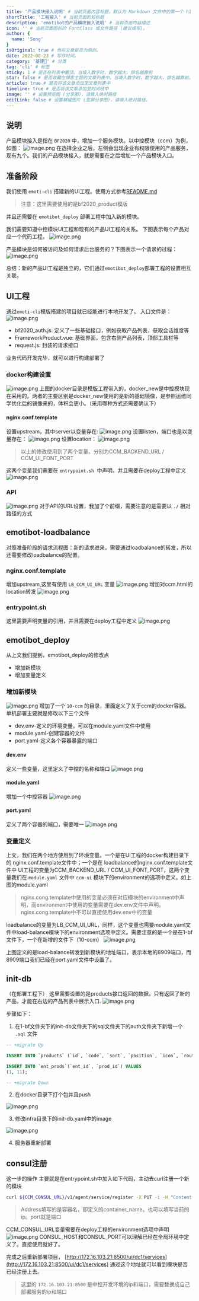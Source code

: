 ```yaml
---
title: '产品模块接入说明' # 当前页面内容标题，默认为 Markdown 文件中的第一个 h1 标签内容
shortTitle: '工程接入' # 当前页面的短标题
description: 'emotibot的产品模块接入说明' # 当前页面内容描述
icon: '' # 当前页面图标的 FontClass 或文件路径 (建议填写)。
author: {
  name: 'Song'
}
isOriginal: true # 当前文章是否为原创。
date: 2022-08-23 # 写作时间。
category: '基建🤺' # 分类
tag: 'cli' # 标签
sticky: 1 # 是否在列表中置顶。当填入数字时，数字越大，排名越靠前
star: false # 是否收藏在博客主题的文章列表中。当填入数字时，数字越大，排名越靠前。
article: true # 是否将该文章添加至文章列表中
timeline: true # 是否将该文章添加至时间线中
image: '' # 设置预览图 (分享图)，请填入绝对路径
editLink: false # 设置横幅图片 (宽屏分享图)，请填入绝对路径。
---
```


## 说明

产品模块接入是指在 `BF2020` 中，增加一个服务模块。以中控模块（ccm）为例，如图：
![image.png](/assets/images/CLI/1592273834835-a00be586-dd93-4431-8107-55e677ecad1e.png)
在选择企业之后，左侧会出现企业有权限使用的产品服务，现有九个。我们的产品模块接入，就是需要在之后增加一个产品模块入口。

## 准备阶段

我们使用 `emoti-cli` 搭建新的UI工程。使用方式参考[README.md](https://gitlab.emotibot.com/emoti_frontend/emoti-cli)
> 注意：这里需要使用的是bf2020_product模版

并且还需要在 `emotibot_deploy` 部署工程中加入新的模块。

我们需要知道中控模块UI工程和现有的产品UI工程的关系。
下图表示每个产品对应一个代码工程。
![image.png](/assets/images/CLI/1592275210087-a6a4830c-f19d-4198-af84-fa91d6ff872b.png)

产品模块是如何被访问及如何请求后台服务的？下图表示一个请求的过程：
![image.png](/assets/images/CLI/1592275571887-8e420077-90fe-4304-b60d-b8a219fa1197.png#align=left&display=inline&height=381&name=image.png&originHeight=446&originWidth=819&size=34526&status=done&style=none&width=699)

总结：新的产品UI工程是独立的，它们通过`emotibot_deploy`部署工程的设置相互关联。

## UI工程

通过`emoti-cli`模版搭建的项目就已经能进行本地开发了。
入口文件是：
![image.png](/assets/images/CLI/1592277241475-dd841cc7-0b31-41c0-bb18-fc9479fb8ef6.png#align=left&display=inline&height=97&name=image.png&originHeight=180&originWidth=386&size=14474&status=done&style=none&width=207)

- bf2020_auth.js: 定义了一些基础接口，例如获取产品列表，获取会话维度等
- FrameworkProduct.vue: 基础界面，包含右侧产品列表，顶部工具栏等
- request.js: 封装的请求接口

业务代码开发完毕，就可以进行构建部署了

### docker构建设置

![image.png](/assets/images/CLI/1592278053195-f7af78ee-7269-4e5f-945c-a0640e544a4b.png#align=left&display=inline&height=359&name=image.png&originHeight=876&originWidth=354&size=55816&status=done&style=none&width=145)
上图的docker目录是模版工程带入的，docker_new是中控模块现在采用的。两者的主要区别是docker_new使用的是新的基础镜像，是参照运维同学优化后的镜像来的，体积会更小。（采用哪种方式还需要确认下）

#### nginx.conf.template

设置upstream，其中server以变量存在:
![image.png](/assets/images/CLI/1592279427634-8d98b159-7f81-4609-b4c7-5f87cbd04759.png#align=left&display=inline&height=172&name=image.png&originHeight=172&originWidth=828&size=20128&status=done&style=none&width=828)
设置listen，端口也是以变量存在：
![image.png](/assets/images/CLI/1592279566390-b69cca3f-ee89-4382-9d37-fe7b582a7379.png#align=left&display=inline&height=150&name=image.png&originHeight=150&originWidth=584&size=20708&status=done&style=none&width=584)
设置location：
![image.png](/assets/images/CLI/1592279490903-39bd3753-cdb7-4f7b-9c5a-78351856de51.png#align=left&display=inline&height=403&name=image.png&originHeight=558&originWidth=974&size=84900&status=done&style=none&width=703)

> 以上的修改使用到了两个变量。分别为CCM_BACKEND_URL / CCM_UI_FONT_PORT

这两个变量我们需要在 `entrypoint.sh`  中声明，并且需要在deploy工程中定义
![image.png](/assets/images/CLI/1592279746317-3387c5f5-3bd6-4f5b-9630-bd2ff802a784.png#align=left&display=inline&height=274&name=image.png&originHeight=450&originWidth=946&size=40511&status=done&style=none&width=576)

### API

![image.png](/assets/images/CLI/1592279952534-e2b7dcb7-327b-4fa7-b98b-ab7af4ccad78.png#align=left&display=inline&height=198&name=image.png&originHeight=198&originWidth=1010&size=50660&status=done&style=none&width=1010)
对于API的URL设置，我加了个前缀，需要注意的是需要以 `./` 相对路径的方式

## emotibot-loadbalance

对照准备阶段的请求流程图：新的请求进来，需要通过loadbalance的转发，所以还需要修改loadbalance的配置。

### nginx.conf.template

增加upstream,这里有使用 `LB_CCM_UI_URL` 变量
![image.png](/assets/images/CLI/1592289281093-6738e48c-96a0-41af-b5d2-5aa1bc977d56.png#align=left&display=inline&height=656&name=image.png&originHeight=656&originWidth=800&size=88260&status=done&style=none&width=800)
增加对ccm.html的location转发
![image.png](/assets/images/CLI/1592289135206-6e4dd1c0-9d5f-4127-80ab-3a313a603acd.png#align=left&display=inline&height=510&name=image.png&originHeight=510&originWidth=986&size=70294&status=done&style=none&width=986)

### entrypoint.sh

这里需要声明变量的引用，并且需要在deploy工程中定义
![image.png](/assets/images/CLI/1592289415824-e66f3cb7-ad13-4607-a9bd-44769a8db297.png#align=left&display=inline&height=196&name=image.png&originHeight=196&originWidth=962&size=27578&status=done&style=none&width=962)

## emotibot_deploy

从上文我们提到，emotibot_deploy的修改点

- 增加新模块
- 增加变量定义

### 增加新模块

![image.png](/assets/images/CLI/1592289717866-af46a642-40e5-49a7-9b47-c2ecbe146b4f.png#align=left&display=inline&height=339&name=image.png&originHeight=806&originWidth=418&size=47054&status=done&style=none&width=176)
增加了一个 `10-ccm` 的目录，里面定义了关于ccm的docker容器。单机部署主要就是修改以下三个文件

- dev.env-定义的环境变量，可以在module.yaml文件中使用
- module.yaml-创建容器的文件
- port.yaml-定义各个容器暴露的端口

#### dev.env

定义一些变量，这里定义了中控的名称和端口
![image.png](/assets/images/CLI/1592290344614-5cd1e3d3-f6e8-4797-838c-e99f2d1c6236.png#align=left&display=inline&height=214&name=image.png&originHeight=326&originWidth=708&size=30152&status=done&style=none&width=464)

#### module.yaml

增加一个中控容器
![image.png](/assets/images/CLI/1592289879274-f9b03ed5-6b7e-44b2-b2a8-a522027a4e42.png#align=left&display=inline&height=337&name=image.png&originHeight=544&originWidth=1028&size=70407&status=done&style=none&width=636)

#### port.yaml

定义了两个容器的端口，需要唯一
![image.png](/assets/images/CLI/1592290489914-b984706f-ee96-4aeb-aaab-26b58ccf4b17.png#align=left&display=inline&height=201&name=image.png&originHeight=358&originWidth=402&size=25085&status=done&style=none&width=226)

### 变量定义

上文，我们在两个地方使用到了环境变量。一个是在UI工程的docker构建目录下的 nginx.conf.template文件中；一个是在 loadbalance的nginx.conf.template文件中
UI工程的变量为CCM_BACKEND_URL / CCM_UI_FONT_PORT，这两个变量我们在 `module.yaml` 文件中 `ccm-ui` 模块下的environment的选项中定义。如上图的module.yaml

> nginx.cong.template中使用的变量必须在对应模块的environment中声明，而environment中使用的变量需要在dev.env文件中声明。nginx.cong.template中不可以直接使用dev.env中的变量

loadbalance的变量为LB_CCM_UI_URL，同样，这个变量也需要module.yaml文件中load-balance模块下的environment选项中定义。需要注意的是一个是在1-bf文件下，一个在新增的文件下（10-ccm）
![image.png](/assets/images/CLI/1592291351981-8177457e-206b-4838-b1e5-be48ed695939.png#align=left&display=inline&height=756&name=image.png&originHeight=756&originWidth=1154&size=191821&status=done&style=none&width=1154)

上图定义的是load-balance转发到新模块的地址端口，表示本地的8909端口，而8909端口我们已经在port.yaml文件中设置了。

## init-db

（在部署工程下）
这里需要设置的是products接口返回的数据，只有返回了新的产品，才能在右边的产品列表中展示入口.
![image.png](/assets/images/CLI/1592291720360-2c65826f-d079-4f0e-8795-2a586b41add7.png#align=left&display=inline&height=366&name=image.png&originHeight=572&originWidth=1006&size=115718&status=done&style=none&width=644)

步骤如下：

1. 在1-bf文件夹下的init-db文件夹下的sql文件夹下的auth文件夹下新增一个 `.sql` 文件

<!-- ![image.png](/assets/images/CLI/1592291943256-d5181d98-fddb-44b8-bb62-fcacc04c7718.png#align=left&display=inline&height=48&name=image.png&originHeight=48&originWidth=930&size=10645&status=done&style=none&width=930) -->

```sql
-- +migrate Up

INSERT INTO `products` (`id`, `code`, `sort`, `position`, `icon`, `route`, `is_link`, `status`, `create_time`) VALUES ('11', 'ccm', '1', 'menu_product', 'color-zhongkong', 'ccm', '1', '1', '2020-06-10 13:46:52');

INSERT INTO `ent_prods`(`ent_id`, `prod_id`) VALUES
(1, 11);

-- +migrate Down
```

2. 在docker目录下打个包并且push

![image.png](/assets/images/CLI/1592292123998-d056c182-7ceb-431d-bf65-76effda2ce3e.png#align=left&display=inline&height=42&name=image.png&originHeight=42&originWidth=594&size=6302&status=done&style=none&width=594)

3. 修改infra目录下的init-db.yaml中的image

![image.png](/assets/images/CLI/1592292214309-5c9f7c48-34ba-4e48-b5f9-252cf3a0cdda.png#align=left&display=inline&height=95&name=image.png&originHeight=186&originWidth=1110&size=25329&status=done&style=none&width=569)

4. 服务器重新部署

## consul注册

这一步的操作
主要就是在entrypoint.sh中加入如下代码，主动去curl注册一个新的模块

```bash
curl ${CCM_CONSUL_URL}/v1/agent/service/register -X PUT -i -H "Content-Type:application/json" -d '{"ID":"ccm","Name":"ccm","Tags":[],"Address":"ccm-ui","Port":8909,"EnableTagOverride":false}'
```

> Address填写的是容器名，即定义的container_name。也可以填写当前的ip。port就是端口

CCM_CONSUL_URL变量需要在deploy工程的environment选项中声明
![image.png](/assets/images/CLI/1592447032476-de54a496-2339-45de-bce2-fc959eba94aa.png#align=left&display=inline&height=371&name=image.png&originHeight=542&originWidth=992&size=77489&status=done&style=none&width=679)
CONSUL_HOST和CONSUL_PORT可以理解已经在全局环境中定义了。直接使用就好了。

完成之后重新部署项目，
[http://172.16.103.21:8500/ui/dc1/services](http://172.16.103.21:8500/ui/dc1/services)
通过这个地址就可以看到模块是否已经注册上去。
> 这里的 `172.16.103.21:8500` 是中控开发环境的ip和端口，需要替换成自己部署服务的ip和端口
